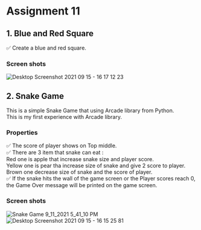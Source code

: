 # Assignment 11
## 1. Blue and Red Square
✅ Create a blue and red square.
### Screen shots
![Desktop Screenshot 2021 09 15 - 16 17 12 23](https://user-images.githubusercontent.com/88179607/133427898-44cb976e-e0c7-4ab2-b80d-22e990ab1722.png)
## 2. Snake Game
This is a simple Snake Game that using Arcade library from Python.\
This is my first experience with Arcade library.
### Properties
 ✅ The score of player shows on Top middle.\
 ✅ There are 3 item that snake can eat :\
   Red one is apple that increase snake size and player score.\
   Yellow one is pear tha increase size of snake and give 2 score to player.\
   Brown one decrease size of snake and the score of player.\
 ✅ If the snake hits the wall of the game screen or  the Player scores reach 0, the Game Over message will be printed on the game screen.
 ### Screen shots
![Snake Game 9_11_2021 5_41_10 PM](https://user-images.githubusercontent.com/88179607/132949403-8fccb7d9-91fb-4ada-a163-28302bf848a1.png)
![Desktop Screenshot 2021 09 15 - 16 15 25 81](https://user-images.githubusercontent.com/88179607/133429346-098434e2-a85f-4913-bfa6-3782e1643842.png)
